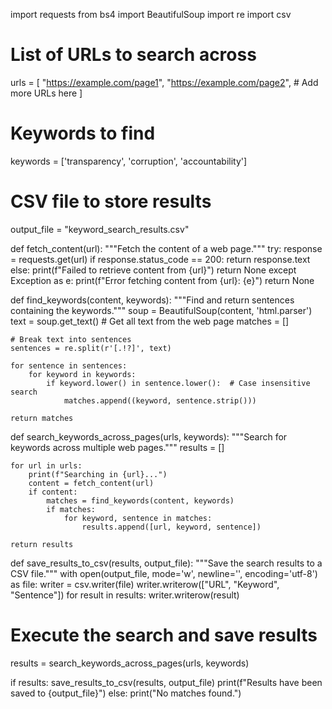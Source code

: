 import requests
from bs4 import BeautifulSoup
import re
import csv

# List of URLs to search across
urls = [
    "https://example.com/page1",
    "https://example.com/page2",
    # Add more URLs here
]

# Keywords to find
keywords = ['transparency', 'corruption', 'accountability']

# CSV file to store results
output_file = "keyword_search_results.csv"

def fetch_content(url):
    """Fetch the content of a web page."""
    try:
        response = requests.get(url)
        if response.status_code == 200:
            return response.text
        else:
            print(f"Failed to retrieve content from {url}")
            return None
    except Exception as e:
        print(f"Error fetching content from {url}: {e}")
        return None

def find_keywords(content, keywords):
    """Find and return sentences containing the keywords."""
    soup = BeautifulSoup(content, 'html.parser')
    text = soup.get_text()  # Get all text from the web page
    matches = []
    
    # Break text into sentences
    sentences = re.split(r'[.!?]', text)
    
    for sentence in sentences:
        for keyword in keywords:
            if keyword.lower() in sentence.lower():  # Case insensitive search
                matches.append((keyword, sentence.strip()))
    
    return matches

def search_keywords_across_pages(urls, keywords):
    """Search for keywords across multiple web pages."""
    results = []
    
    for url in urls:
        print(f"Searching in {url}...")
        content = fetch_content(url)
        if content:
            matches = find_keywords(content, keywords)
            if matches:
                for keyword, sentence in matches:
                    results.append([url, keyword, sentence])
    
    return results

def save_results_to_csv(results, output_file):
    """Save the search results to a CSV file."""
    with open(output_file, mode='w', newline='', encoding='utf-8') as file:
        writer = csv.writer(file)
        writer.writerow(["URL", "Keyword", "Sentence"])
        for result in results:
            writer.writerow(result)

# Execute the search and save results
results = search_keywords_across_pages(urls, keywords)

if results:
    save_results_to_csv(results, output_file)
    print(f"Results have been saved to {output_file}")
else:
    print("No matches found.")

